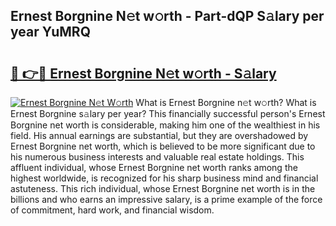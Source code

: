 ## Ernest Borgnine N𝚎t w𝚘rth - Part-dQP S𝚊lary per year YuMRQ

# <h2><a href="http://gc585t.nevu.top/?p=Ernest+Borgnine">🔗 👉🔴 Ernest Borgnine N𝚎t w𝚘rth - S𝚊lary</a></h2>

[![Ernest Borgnine N𝚎t W𝚘rth](https://i.imgur.com/Oavwk0R.jpeg)](http://gc585t.nevu.top/?p=Ernest+Borgnine)
What is Ernest Borgnine n𝚎t w𝚘rth? What is Ernest Borgnine s𝚊lary per year?
This financially successful person's Ernest Borgnine net worth is considerable, making him one of the wealthiest in his field. His annual earnings are substantial, but they are overshadowed by Ernest Borgnine net worth, which is believed to be more significant due to his numerous business interests and valuable real estate holdings. This affluent individual, whose Ernest Borgnine net worth ranks among the highest worldwide, is recognized for his sharp business mind and financial astuteness. This rich individual, whose Ernest Borgnine net worth is in the billions and who earns an impressive salary, is a prime example of the force of commitment, hard work, and financial wisdom.
